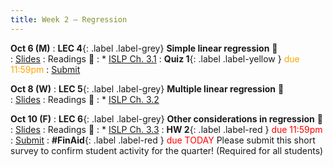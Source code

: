 ```yaml
---
title: Week 2 — Regression
---
```


**Oct 6 (M)**
: **LEC 4**{: .label .label-grey} **Simple linear regression** 🎥  
    : [Slides](.)
: Readings 📖
: * [ISLP Ch. 3.1](https://www.statlearning.com/)
: **Quiz 1**{: .label .label-yellow } <font color="orange">due 11:59pm</font>
    : [Submit](https://canvas.ucsd.edu/courses/68350/quizzes/227322)

**Oct 8 (W)**
: **LEC 5**{: .label .label-grey} **Multiple linear regression** 🎥  
    : [Slides](.)
: Readings 📖
: * [ISLP Ch. 3.2](https://www.statlearning.com/)

**Oct 10 (F)**
: **LEC 6**{: .label .label-grey} **Other considerations in regression** 🎥  
    : [Slides](.)
: Readings 📖
: * [ISLP Ch. 3.3](https://www.statlearning.com/)
: **HW 2**{: .label .label-red } <font color="red">due 11:59pm</font>
    : [Submit](.)
: **#FinAid**{: .label .label-red } <font color="red">due TODAY</font> Please submit this short survey to confirm student activity for the quarter! (Required for all students)
